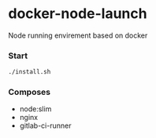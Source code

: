 # docker-node-launch
Node running envirement based on docker

### Start

```bash
./install.sh
```

### Composes

- node:slim
- nginx
- gitlab-ci-runner
